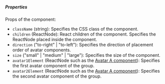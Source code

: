 ##### Properties

Props of the component:

- `className` (string): Specifies the CSS class of the component.
- `children` (ReactNode): React children of the component. Specifies the ReactNode placed inside the component.
- `direction` ("to-right" | "to-left"): Specifies the direction of placement order of avatar components.
- `size` ("small" | "medium" | "large"): Specifies the size of the component.
- `avatar1Element` (ReactNode such as the [Avatar A component](/components/avatar/avatar-a)): Specifies the first avatar component of the group.
- `avatar2Element` (ReactNode such as the [Avatar A component](/components/avatar/avatar-a)): Specifies the second avatar component of the group.
